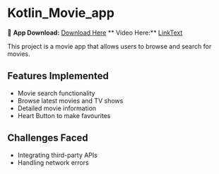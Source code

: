 # Kotlin_Movie_app
📲 **App Download:** [Download Here](https://drive.google.com/uc?export=download&id=1rtGNyWFBOggNefKVpxX-YbqGoxSrlPiu)
** Video Here:** [LinkText](https://drive.google.com/file/d/1niOmKE5Eyudh3mUDqoypZauQppmWfdcf/view?usp=sharing)


This project is a movie app that allows users to browse and search for movies.

## Features Implemented
- Movie search functionality
- Browse latest movies and TV shows
- Detailed movie information
- Heart Button to make favourites

## Challenges Faced
- Integrating third-party APIs
- Handling network errors
